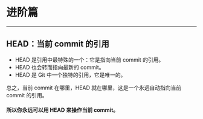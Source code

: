 # 进阶篇
---

## HEAD：当前 commit 的引用

- HEAD 是引用中最特殊的一个：它是指向当前 commit 的引用。
- HEAD 也会转而指向最新的 commit。
- HEAD 是 Git 中一个独特的引用，它是唯一的。

总之，当前 commit 在哪里，HEAD 就在哪里，这是一个永远自动指向当前 commit 的引用。
#### 所以你永远可以用 HEAD 来操作当前 commit。

